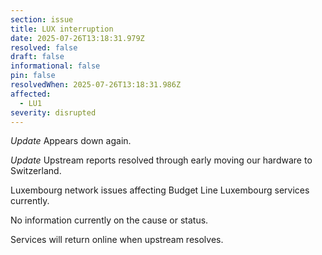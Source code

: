```yaml
---
section: issue
title: LUX interruption
date: 2025-07-26T13:18:31.979Z
resolved: false
draft: false
informational: false
pin: false
resolvedWhen: 2025-07-26T13:18:31.986Z
affected:
  - LU1
severity: disrupted
---
```

*Update* Appears down again.

*Update* Upstream reports resolved through early moving our hardware to Switzerland.

Luxembourg network issues affecting Budget Line Luxembourg services currently.

No information currently on the cause or status.

Services will return online when upstream resolves.